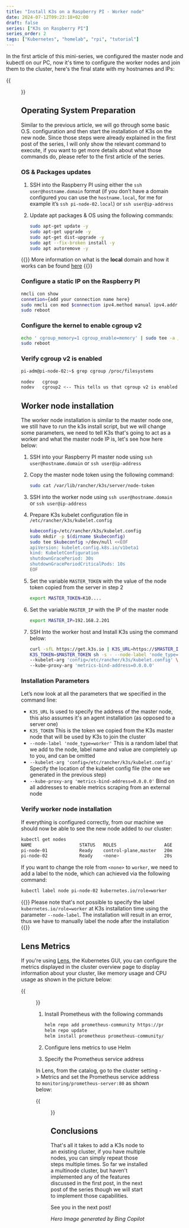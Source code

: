 ```yaml
---
title: "Install K3s on a Raspberry PI - Worker node"
date: 2024-07-12T09:23:18+02:00
draft: false
series: ["K3s on Raspberry PI"]
series_order: 2
tags: ["Kubernetes", "homelab", "rpi", "tutorial"]
---
```


In the first article of this mini-series, we configured the master node and kubectl on our PC, now it's time to configure the worker nodes and join them to the cluster, here's the final state with my hostnames and IPs:

{{<figure src="k3scluster.svg" alt="The K3s multinode cluster" caption="*The diagram of the K3s multinode cluster*" nozoom=true >}}

## Operating System Preparation

Similar to the previous article, we will go through some basic O.S. configuration and then start the installation of K3s on the new node. Since those steps were already explained in the first post of the series, I will only show the relevant command to execute, if you want to get more details about what those commands do, please refer to the first article of the series.

### OS & Packages updates

1. SSH into the Raspberry PI using either the `ssh user@hostname.domain` format (if you don’t have a domain configured you can use the `hostname.local`, for me for example it’s `ssh pi-node-02.local`) or `ssh user@ip-address`
1. Update apt packages & OS using the following commands:

    ```sh
    sudo apt-get update -y
    sudo apt-get upgrade -y
    sudo apt-get dist-upgrade -y
    sudo apt --fix-broken install -y
    sudo apt autoremove -y
    ```

{{<alert icon="info-solid">}}
More information on what is the **local** domain and how it works can be found [here](https://en.wikipedia.org/wiki/.local)
{{</alert>}}

### Configure a static IP on the Raspberry PI
 
```sh
nmcli con show
connetion={add your connection name here}
sudo nmcli con mod $connection ipv4.method manual ipv4.addr 192.168.2.202/24 ipv4.gateway 192.168.2.254 ipv4.dns 192.168.2.59
sudo reboot
```

### Configure the kernel to enable cgroup v2

```sh
echo ' cgroup_memory=1 cgroup_enable=memory' | sudo tee -a /boot/firmware/cmdline.txt 
sudo reboot
```

### Verify cgroup v2 is enabled

```sh
pi-adm@pi-node-02:~$ grep cgroup /proc/filesystems

nodev   cgroup
nodev   cgroup2 <-- This tells us that cgroup v2 is enabled
```

## Worker node installation

The worker node installation is similar to the master node one, we still have to run the k3s install script, but we will change some parameters, we need to tell K3s that's going to act as a worker and what the master node IP is, let's see how here below:

1. SSH into your Raspberry PI master node using `ssh user@hostname.domain` or `ssh user@ip-address`
1. Copy the master node token using the following command:

    ```sh
    sudo cat /var/lib/rancher/k3s/server/node-token
    ```

1. SSH into the worker node using `ssh user@hostname.domain` or `ssh user@ip-address`
1. Prepare K3s kubelet configuration file in `/etc/rancher/k3s/kubelet.config`

    ```sh
    kubeconfig=/etc/rancher/k3s/kubelet.config
    sudo mkdir -p $(dirname $kubeconfig)
    sudo tee $kubeconfig >/dev/null <<EOF
    apiVersion: kubelet.config.k8s.io/v1beta1
    kind: KubeletConfiguration
    shutdownGracePeriod: 30s
    shutdownGracePeriodCriticalPods: 10s
    EOF
    ```

1. Set the variable `MASTER_TOKEN` with the value of the node token copied from the server in step 2

    ```sh
    export MASTER_TOKEN=K10....
    ```

1. Set the variable `MASTER_IP` with the IP of the master node

    ```sh
    export MASTER_IP=192.168.2.201
    ```

1. SSH Into the worker host and Install K3s using the command below:

    ```sh
    curl -sfL https://get.k3s.io | K3S_URL=https://$MASTER_IP:6443 \
    K3S_TOKEN=$MASTER_TOKEN sh -s - --node-label 'node_type=worker' \
    --kubelet-arg 'config=/etc/rancher/k3s/kubelet.config' \
    --kube-proxy-arg 'metrics-bind-address=0.0.0.0'
    ```

### Installation Parameters

Let’s now look at all the parameters that we specified in the command line:

- `K3S_URL` Is used to specify the address of the master node, this also assumes it's an agent installation (as opposed to a server one)
- `K3S_TOKEN` This is the token we copied from the K3s master node that will be used by K3s to join the cluster
- `--node-label 'node_type=worker'` This is a random label that we add to the node, label name and value are completely up to you, and can be omitted
- `--kubelet-arg 'config=/etc/rancher/k3s/kubelet.config'` Specify the location of the kubelet config file (the one we generated in the previous step)
- `--kube-proxy-arg 'metrics-bind-address=0.0.0.0'` Bind on all addresses to enable metrics scraping from an external node

### Verify worker node installation

If everything is configured correctly, from our machine we should now be able to see the new node added to our cluster:

```sh
kubectl get nodes
NAME                  STATUS   ROLES                  AGE    VERSION
pi-node-01            Ready    control-plane,master   20m   v1.29.5+k3s1
pi-node-02            Ready    <none>                 20s   v1.29.5+k3s1
```

If you want to change the role from `<none>` to `worker`, we need to add a label to the node, which can achieved via the following command:

```sh
kubectl label node pi-node-02 kubernetes.io/role=worker
```

{{<alert>}}
Please note that's not possible to specify the label `kubernetes.io/role=worker` at K3s installation time using the parameter `--node-label`.
The installation will result in an error, thus we have to manually label the node after the installation
{{</alert>}}

## Lens Metrics

If you're using [Lens](https://k8slens.dev/), the Kubernetes GUI, you can configure the metrics displayed in the cluster overview page to display information about your cluster, like memory usage and CPU usage as shown in the picture below:

{{<figure src="lens.png" alt="Lens cluster metrics" caption="*The cluster metrics displayed by Lens*" nozoom=true >}}

1. Install Prometheus with the following commands

    ```sh
    helm repo add prometheus-community https://prometheus-community.github.io/helm-charts
    helm repo update
    helm install prometheus prometheus-community/prometheus --namespace monitoring --create-namespace
    ```

1. Configure lens metrics to use Helm
1. Specify the Prometheus service address

In Lens, from the catalog, go to the cluster setting -> Metrics and set the Prometheus service address to `monitoring/prometheus-server:80` as shown below:


{{<figure src="lens-metrics-config.png" alt="Lens cluster metrics configuration" caption="*The cluster metrics configuration in Lens*" nozoom=true >}}

## Conclusions

That's all it takes to add a K3s node to an existing cluster, if you have multiple nodes, you can simply repeat those steps multiple times.
So far we installed a multinode cluster, but haven't implemented any of the features discussed in the first post, in the next post of the series though we will start to implement those capabilities.

See you in the next post!

*Hero Image generated by Bing Copilot*